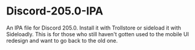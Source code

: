 # Discord-205.0-IPA
An IPA file for Discord 205.0. Install it with Trollstore or sideload it with Sideloadly. This is for those who still haven't gotten used to the mobile UI redesign and want to go back to the old one.
